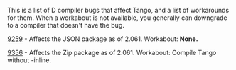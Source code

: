 This is a list of D compiler bugs that affect Tango, and a list of workarounds for them. When a workabout is not available, you generally can downgrade to a compiler that doesn't have the bug.

[9259](http://d.puremagic.com/issues/show_bug.cgi?id=9259) - Affects the JSON package as of 2.061. Workabout: **None.**

[9356](http://d.puremagic.com/issues/show_bug.cgi?id=9356) - Affects the Zip package as of 2.061. Workabout: Compile Tango without -inline.
